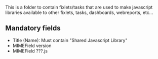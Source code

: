 This is a folder to contain fixlets/tasks that are used to make javascript libraries available to other fixlets, tasks, dashboards, webreports, etc...

## Mandatory fields

- Title (Name): Must contain "Shared Javascript Library"
- MIMEField version
- MIMEField ???.js
